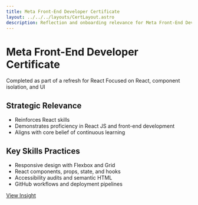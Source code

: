 ```yaml
---
title: Meta Front-End Developer Certificate
layout: ../../../layouts/CertLayout.astro
description: Reflection and onboarding relevance for Meta Front-End Developer Certificate
---
```


# Meta Front-End Developer Certificate

Completed as part of a refresh for React
Focused on React, component isolation, and UI

## Strategic Relevance

- Reinforces React skills
- Demonstrates proficiency in React JS and front-end development
- Aligns with core belief of continuous learning

## Key Skills Practices

- Responsive design with Flexbox and Grid
- React components, props, state, and hooks
- Accessibility audits and semantic HTML
- GitHub workflows and deployment pipelines

[View Insight](./insight.astro)
